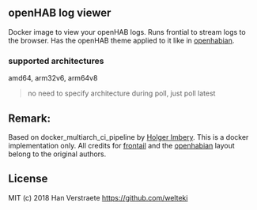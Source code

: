 ## openHAB log viewer
Docker image to view your openHAB logs. Runs frontial to stream logs to the browser. Has the openHAB theme applied to it like in [openhabian](https://www.openhab.org/docs/installation/openhabian.html).

### supported architectures
amd64, arm32v6, arm64v8

> no need to specify architecture during poll, just poll latest

## Remark:
Based on docker_multiarch_ci_pipeline by [Holger Imbery](https://github.com/holgerimbery). This is a docker implementation only. All credits for [frontail](https://github.com/mthenw/frontail) and the [openhabian](https://github.com/openhab/openhabian) layout belong to the original authors.

## License
MIT (c) 2018 Han Verstraete https://github.com/welteki